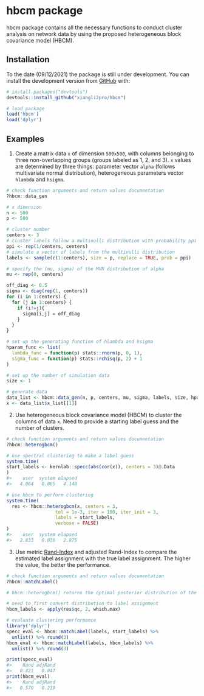 
<!-- README.md is generated from README.Rmd. Please edit that file -->

# hbcm package

<!-- badges: start -->
<!-- badges: end -->

hbcm package contains all the necessary functions to conduct cluster
analysis on network data by using the proposed heterogeneous block
covariance model (HBCM).

## Installation

To the date (09/12/2021) the package is still under development. You can
install the development version from [GitHub](https://github.com/) with:

``` r
# install.packages("devtools")
devtools::install_github("xiangli2pro/hbcm")

# load package
load('hbcm')
load('dplyr')
```

## Examples

1.  Create a matrix data `x` of dimension `500x500`, with columns
    belonging to three non-overlapping groups (groups labeled as 1, 2,
    and 3). `x` values are determined by three things: parameter vector
    `alpha` (follows multivariate normal distribution), heterogeneous
    parameters vector `hlambda` and `hsigma`.

``` r
# check function arguments and return values documentation
?hbcm::data_gen
```

``` r
# x dimension
n <- 500
p <- 500

# cluster number
centers <- 3
# cluster labels follow a multinulli distribution with probability ppi
ppi <- rep(1/centers, centers)
# simulate a vector of labels from the multinulli distribution
labels <- sample(c(1:centers), size = p, replace = TRUE, prob = ppi) 

# specify the (mu, sigma) of the MVN distribution of alpha
mu <- rep(0, centers)

off_diag <- 0.5
sigma <- diag(rep(1, centers))
for (i in 1:centers) {
  for (j in 1:centers) {
    if (i!=j){
      sigma[i,j] = off_diag
    } 
  }
}

# set up the generating function of hlambda and hsigma
hparam_func <- list(
  lambda_func = function(p) stats::rnorm(p, 0, 1),
  sigma_func = function(p) stats::rchisq(p, 2) + 1
)

# set up the number of simulation data
size <- 1

# generate data
data_list <- hbcm::data_gen(n, p, centers, mu, sigma, labels, size, hparam_func)
x <- data_list$x_list[[1]]
```

2.  Use heterogeneous block covariance model (HBCM) to cluster the
    columns of data `x`. Need to provide a starting label guess and the
    number of clusters.

``` r
# check function arguments and return values documentation
?hbcm::heterogbcm()
```

``` r
# use spectral clustering to make a label guess
system.time(
start_labels <- kernlab::specc(abs(cor(x)), centers = 3)@.Data
)
#>    user  system elapsed 
#>   4.064   0.065   4.148

# use hbcm to perform clustering
system.time(
  res <- hbcm::heterogbcm(x, centers = 3, 
                  tol = 1e-3, iter = 100, iter_init = 3, 
                  labels = start_labels, 
                  verbose = FALSE)
)
#>    user  system elapsed 
#>   2.833   0.036   2.875
```

3.  Use metric [Rand-Index](https://en.wikipedia.org/wiki/Rand_index)
    and adjusted Rand-Index to compare the estimated label assignment
    with the true label assignment. The higher the value, the better the
    performance.

``` r
# check function arguments and return values documentation
?hbcm::matchLabel()
```

``` r
# hbcm::heterogbcm() returns the optimal posterior distribution of the latent label variables

# need to first convert distribution to label assignment
hbcm_labels <- apply(res$qc, 2, which.max)

# evaluate clustering performance
library('dplyr')
specc_eval <- hbcm::matchLabel(labels, start_labels) %>% 
  unlist() %>% round(3)
hbcm_eval <- hbcm::matchLabel(labels, hbcm_labels) %>% 
  unlist() %>% round(3)

print(specc_eval)
#>    Rand adjRand 
#>   0.421   0.047
print(hbcm_eval)
#>    Rand adjRand 
#>   0.570   0.219
```
